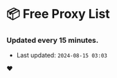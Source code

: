 # :package: Free Proxy List
### Updated every 15 minutes.

- Last updated: `2024-08-15 03:03`

:heart:
